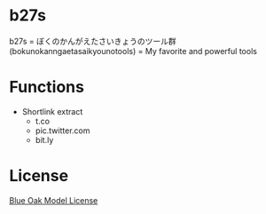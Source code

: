# b27s
b27s = ぼくのかんがえたさいきょうのツール群 (bokunokanngaetasaikyounotools) = My favorite and powerful tools

# Functions

* Shortlink extract
  * t.co
  * pic.twitter.com
  * bit.ly

# License
[Blue Oak Model License](LICENSE.md)
